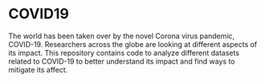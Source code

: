 # COVID19

The world has been taken over by the novel Corona virus pandemic, COVID-19. Researchers across the globe are looking at different aspects of its impact. This repository contains code to analyze different datasets related to COVID-19 to better understand its impact and find ways to mitigate its affect.


